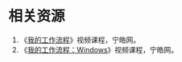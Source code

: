 # 相关资源

1. 《[我的工作流程](https://ninghao.net/course/4546?a=51729)》视频课程，宁皓网。
2. 《[我的工作流程：Windows](https://ninghao.net/course/4592?a=51729)》视频课程，宁皓网。



